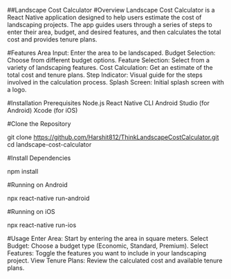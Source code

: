 ##Landscape Cost Calculator
#Overview
Landscape Cost Calculator is a React Native application designed to help users estimate the cost of landscaping projects. The app guides users through a series of steps to enter their area, budget, and desired features, and then calculates the total cost and provides tenure plans.

#Features
Area Input: Enter the area to be landscaped.
Budget Selection: Choose from different budget options.
Feature Selection: Select from a variety of landscaping features.
Cost Calculation: Get an estimate of the total cost and tenure plans.
Step Indicator: Visual guide for the steps involved in the calculation process.
Splash Screen: Initial splash screen with a logo.

#Installation
Prerequisites
Node.js
React Native CLI
Android Studio (for Android)
Xcode (for iOS)

#Clone the Repository

git clone https://github.com/Harshit812/ThinkLandscapeCostCalculator.git
cd landscape-cost-calculator

#Install Dependencies

npm install

#Running on Android

npx react-native run-android

#Running on iOS

npx react-native run-ios

#Usage
Enter Area: Start by entering the area in square meters.
Select Budget: Choose a budget type (Economic, Standard, Premium).
Select Features: Toggle the features you want to include in your landscaping project.
View Tenure Plans: Review the calculated cost and available tenure plans.
